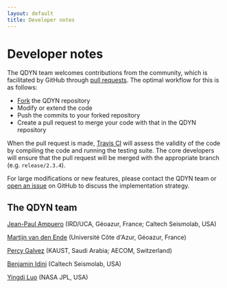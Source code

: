```yaml
---
layout: default
title: Developer notes
---
```


# Developer notes

The QDYN team welcomes contributions from the community, which is facilitated by GitHub through [pull requests](https://help.github.com/en/articles/about-pull-requests). The optimal workflow for this is as follows:

- [Fork](https://help.github.com/en/articles/fork-a-repo) the QDYN repository
- Modify or extend the code
- Push the commits to your forked repository
- Create a pull request to merge your code with that in the QDYN repository

When the pull request is made, [Travis CI](https://travis-ci.com/) will assess the validity of the code by compiling the code and running the testing suite. The core developers will ensure that the pull request will be merged with the appropriate branch (e.g. `release/2.3.4`).

For large modifications or new features, please contact the QDYN team or [open an issue](https://github.com/ydluo/qdyn/issues) on GitHub to discuss the implementation strategy.




## The QDYN team

[Jean-Paul Ampuero](http://www.seismolab.caltech.edu/ampuero_jp.html) (IRD/UCA, Géoazur, France; Caltech Seismolab, USA)

[Martijn van den Ende](https://www.linkedin.com/in/martijnvandenende) (Université Côte d'Azur, Géoazur, France)

[Percy Galvez](https://smi.kaust.edu.sa/Pages/People-Galvez.aspx) (KAUST, Saudi Arabia; AECOM, Switzerland)

[Benjamin Idini](http://www.seismolab.caltech.edu/idini_b.html) (Caltech Seismolab, USA)

[Yingdi Luo](https://science.jpl.nasa.gov/people/YLuo/) (NASA JPL, USA)
